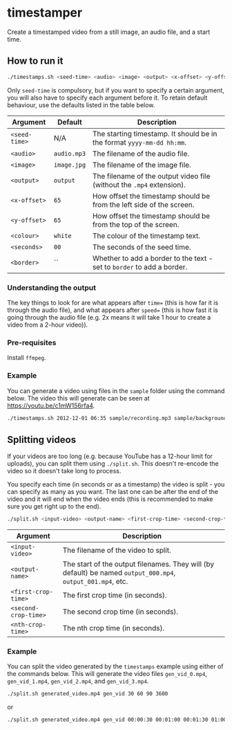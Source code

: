 # timestamper
Create a timestamped video from a still image, an audio file, and a start time.

## How to run it

```bash
./timestamps.sh <seed-time> <audio> <image> <output> <x-offset> <y-offset> <colour> <seconds> <border>
```

Only `seed-time` is compulsory, but if you want to specify a certain argument, you will also have to specify each argument before it.
To retain default behaviour, use the defaults listed in the table below.

Argument           | Default     | Description 
-------------------|-------------|-------------
`<seed-time>`      | N/A         | The starting timestamp. It should be in the format `yyyy-mm-dd hh:mm`.
`<audio>`          | `audio.mp3` | The filename of the audio file.
`<image>`          | `image.jpg` | The filename of the image file.
`<output>`         | `output`    | The filename of the output video file (without the `.mp4` extension).
`<x-offset>`       | `65`        | How offset the timestamp should be from the left side of the screen.
`<y-offset>`       | `65`        | How offset the timestamp should be from the top of the screen.
`<colour>`         | `white`     | The colour of the timestamp text.
`<seconds>`        | `00`        | The seconds of the seed time.
`<border>`         | ``          | Whether to add a border to the text - set to `border` to add a border.

### Understanding the output

The key things to look for are what appears after `time=` (this is how far it is through the audio file), and what appears after `speed=` (this is how fast it is going through the audio file (e.g. 2x means it will take 1 hour to create a video from a 2-hour video)).

### Pre-requisites

Install `ffmpeg`.


### Example

You can generate a video using files in the `sample` folder using the command below. The video this will generate can be seen at https://youtu.be/c1mW156rfa4.

```bash
./timestamps.sh 2012-12-01 06:35 sample/recording.mp3 sample/background.jpg generated_video 200 100 black 30
```

## Splitting videos

If your videos are too long (e.g. because YouTube has a 12-hour limit for uploads), you can split them using `./split.sh`. This doesn't re-encode the video so it doesn't take long to process.

You specify each time (in seconds or as a timestamp) the video is split - you can specify as many as you want. The last one can be after the end of the video and it will end when the video ends (this is recommended to make sure you get right up to the end).

```bash
./split.sh <input-video> <output-name> <first-crop-time> <second-crop-time> ... <nth-crop-time>
```

Argument            | Description 
--------------------|-------------
`<input-video>`     | The filename of the video to split.
`<output-name>`     | The start of the output filenames. They will (by default) be named `output_000.mp4`, `output_001.mp4`, etc.
`<first-crop-time>` | The first crop time (in seconds).
`<second-crop-time>`| The second crop time (in seconds).
`<nth-crop-time>`   | The nth crop time (in seconds).

### Example

You can split the video generated by the `timestamps` example using either of the commands below. This will generate the video files `gen_vid_0.mp4`, `gen_vid_1.mp4`, `gen_vid_2.mp4`, and `gen_vid_3.mp4`. 

```bash
./split.sh generated_video.mp4 gen_vid 30 60 90 3600
```

or 

```bash
./split.sh generated_video.mp4 gen_vid 00:00:30 00:01:00 00:01:30 01:00:00
```
